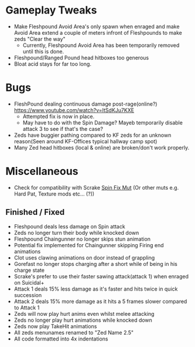 # Gameplay Tweaks
 - Make Fleshpound Avoid Area's only spawn when enraged and make Avoid Area extend a couple of meters infront of Fleshpounds to make zeds "Clear the way" 
   - Currently, Fleshpound Avoid Area has been temporarily removed until this is done.
 - Fleshpound/Ranged Pound head hitboxes too generous
 - Bloat acid stays for far too long.


# Bugs
 - FleshPound dealing continuous damage post-rage(online?) https://www.youtube.com/watch?v=ItSdKJu7KXE 
   - Attempted fix is now in place.
   - May have to do with the Spin Damage? Mayeb temporarily disable attack 3 to see if that's the case?
 - Zeds have buggier pathing compared to KF zeds for an unknown reason(Seen around KF-Offices typical hallway camp spot)
 - Many Zed head hitboxes (local & online) are broken/don't work properly.
 
# Miscellaneous
 - Check for compatibility with Scrake [Spin Fix Mut](https://steamcommunity.com/sharedfiles/filedetails/?id=2046199794) (Or other muts e.g. Hard Pat, Texture mods etc... (?))

## Finished / Fixed
 - Fleshpound deals less damage on Spin attack
 - Zeds no longer turn their body while knocked down
 - Fleshpound Chaingunner no longer skips stun animation
 - Potential fix implemented for Chaingunner skipping Firing end animations
 - Clot uses clawing animations on door instead of grappling
 - Gorefast no longer stops charging after a short while of being in his charge state
 - Scrake's prefer to use their faster sawing attack(attack 1) when enraged on Suicidal+
  - Attack 1 deals 15% less damage as it's faster and hits twice in quick succession
  - Attack 2 deals 15% more damage as it hits a 5 frames slower compared to Attack 1
 - Zeds will now play hurt anims even whilst melee attacking  
 - Zeds no longer play hurt animations while knocked down  
 - Zeds now play TakeHit animations
 - All zeds menunames renamed to "Zed Name 2.5"
 - All code formatted into 4x indentations
